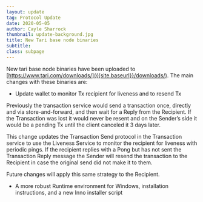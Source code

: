 ```yaml
---
layout: update
tag: Protocol Update
date: 2020-05-05
author: Cayle Sharrock
thumbnail: update-background.jpg
title: New Tari base node binaries
subtitle:
class: subpage
---
```


New tari base node binaries have been uploaded to [https://www.tari.com/downloads/]({{site.baseurl}}/downloads/). The main changes with these binaries are:

- Update wallet to monitor Tx recipient for liveness and to resend Tx

Previously the transaction service would send a transaction once, directly and via store-and-forward, and then wait for a Reply from the Recipient. If the Transaction was lost it would never be resent and on the Sender’s side it would be a pending Tx until the client canceled it 3 days later.

This change updates the Transaction Send protocol in the Transaction service to use the Liveness Service to monitor the recipient for liveness with periodic pings. If the recipient replies with a Pong but has not sent the Transaction Reply message the Sender will resend the transaction to the Recipient in case the original send did not make it to them.

Future changes will apply this same strategy to the Recipient.

- A more robust Runtime environment for Windows, installation instructions, and a new Inno installer script
